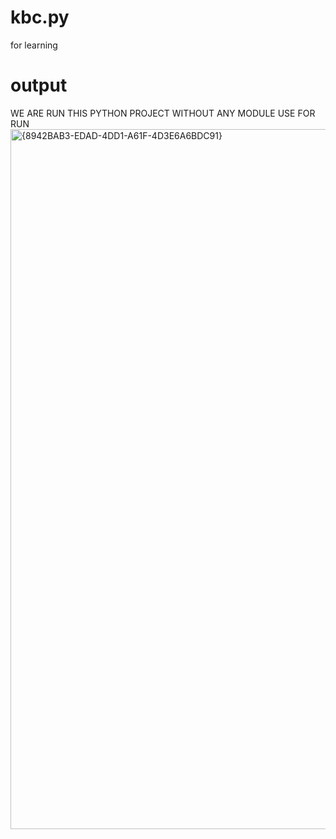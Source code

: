 # kbc.py
for learning
# output

WE ARE RUN THIS PYTHON PROJECT WITHOUT ANY MODULE USE FOR RUN
<img width="1120" alt="{8942BAB3-EDAD-4DD1-A61F-4D3E6A6BDC91}" src="https://user-images.githubusercontent.com/112705642/226175224-4729ab81-5d3f-4531-bd9c-6e2a1418f29a.png">
